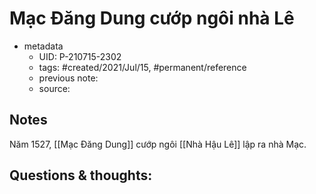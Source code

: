 ---
---

# Mạc Đăng Dung cướp ngôi nhà Lê

- metadata
	- UID: P-210715-2302
	- tags: #created/2021/Jul/15, #permanent/reference
	- previous note: 
	- source: 

## Notes
Năm 1527, [[Mạc Đăng Dung]] cướp ngôi [[Nhà Hậu Lê]] lập ra nhà Mạc.

## Questions & thoughts:

